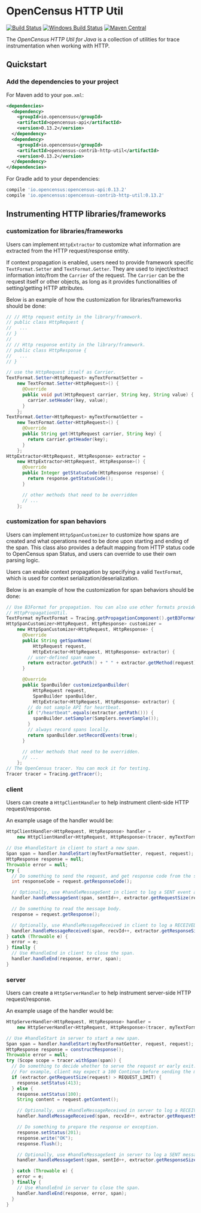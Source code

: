 # OpenCensus HTTP Util
[![Build Status][travis-image]][travis-url]
[![Windows Build Status][appveyor-image]][appveyor-url]
[![Maven Central][maven-image]][maven-url]

The *OpenCensus HTTP Util for Java* is a collection of utilities for trace instrumentation when
working with HTTP.

## Quickstart

### Add the dependencies to your project

For Maven add to your `pom.xml`:
```xml
<dependencies>
  <dependency>
    <groupId>io.opencensus</groupId>
    <artifactId>opencensus-api</artifactId>
    <version>0.13.2</version>
  </dependency>
  <dependency>
    <groupId>io.opencensus</groupId>
    <artifactId>opencensus-contrib-http-util</artifactId>
    <version>0.13.2</version>
  </dependency>
</dependencies>
```

For Gradle add to your dependencies:
```gradle
compile 'io.opencensus:opencensus-api:0.13.2'
compile 'io.opencensus:opencensus-contrib-http-util:0.13.2'
```

## Instrumenting HTTP libraries/frameworks

### customization for libraries/frameworks

Users can implement `HttpExtractor` to customize what information are extracted from the HTTP
request/response entity.

If context propagation is enabled, users need to provide framework specific `TextFormat.Setter`
and `TextFormat.Getter`. They are used to inject/extract information into/from the `Carrier` of
the request. The `Carrier` can be the request itself or other objects, as long as it provides
functionalities of setting/getting HTTP attributes.

Below is an example of how the customization for libraries/frameworks should be done:

```java
// // Http request entity in the library/framework.
// public class HttpRequest {
//   ...
// }
//
// // Http response entity in the library/framework.
// public class HttpResponse {
//   ...
// }

// use the HttpRequest itself as Carrier.
TextFormat.Setter<HttpRequest> myTextFormatSetter =
    new TextFormat.Setter<HttpRequest>() {
      @Override
      public void put(HttpRequest carrier, String key, String value) {
        carrier.setHeader(key, value);
      }
    };
TextFormat.Getter<HttpRequest> myTextFormatGetter =
    new TextFormat.Getter<HttpRequest>() {
      @Override
      public String get(HttpRequest carrier, String key) {
        return carrier.getHeader(key);
      }
    };
HttpExtractor<HttpRequest, HttpResponse> extractor =
    new HttpExtractor<HttpRequest, HttpResponse>() {
      @Override
      public Integer getStatusCode(HttpResponse response) {
        return response.getStatusCode();
      }

      // other methods that need to be overridden
      // ...
    };
```

### customization for span behaviors

Users can implement `HttpSpanCustomizer` to customize how spans are created and what operations
need to be done upon starting and ending of the span. This class also provides a default mapping
from HTTP status code to OpenCensus span Status, and users can override to use their own parsing logic.

Users can enable context propagation by specifying a valid `TextFormat`, which is used for
context serialization/deserialization.

Below is an example of how the customization for span behaviors should be done:

```java
// Use B3Format for propagation. You can also use other formats provided in
// HttpPropagationUtil.
TextFormat myTextFormat = Tracing.getPropagationComponent().getB3Format();
HttpSpanCustomizer<HttpRequest, HttpResponse> customizer =
    new HttpSpanCustomizer<HttpRequest, HttpResponse> {
      @Override
      public String getSpanName(
          HttpRequest request,
          HttpExtractor<HttpRequest, HttpResponse> extractor) {
        // user-defined span name
        return extractor.getPath() + " " + extractor.getMethod(request);
      }

      @Override
      public SpanBuilder customizeSpanBuilder(
          HttpRequest request,
          SpanBuilder spanBuilder,
          HttpExtractor<HttpRequest, HttpResponse> extractor) {
        // do not sample API for heartbeat.
        if ("/heartbeat".equals(extractor.getPath())) {
          spanBuilder.setSampler(Samplers.neverSample());
        }
        // always record spans locally.
        return spanBuilder.setRecordEvents(true);
      }

      // other methods that need to be overridden.
      // ...
    };
// The OpenCensus tracer. You can mock it for testing.
Tracer tracer = Tracing.getTracer();
```

### client

Users can create a `HttpClientHandler` to help instrument client-side HTTP request/response.

An example usage of the handler would be:

```java
HttpClientHandler<HttpRequest, HttpResponse> handler =
    new HttpClientHandler<HttpRequest, HttpResponse>(tracer, myTextFormat, extractor, customizer);

// Use #handleStart in client to start a new span.
Span span = handler.handleStart(myTextFormatSetter, request, request);
HttpResponse response = null;
Throwable error = null;
try {
  // Do something to send the request, and get response code from the server
  int responseCode = request.getResponseCode();

  // Optionally, use #handleMessageSent in client to log a SENT event and its size.
  handler.handleMessageSent(span, sentId++, extractor.getRequestSize(request));

  // Do something to read the message body.
  response = request.getResponse();

  // Optionally, use #handleMessageReceived in client to log a RECEIVED event and message size.
  handler.handleMessageReceived(span, recvId++, extractor.getResponseSize(response));
} catch (Throwable e) {
  error = e;
} finally {
  // Use #handleEnd in client to close the span.
  handler.handleEnd(response, error, span);
}
```

### server

Users can create a `HttpServerHandler` to help instrument server-side HTTP request/response.

An example usage of the handler would be:

```java
HttpServerHandler<HttpRequest, HttpResponse> handler =
    new HttpServerHandler<HttpRequest, HttpResponse>(tracer, myTextFormat, extractor, customizer);

// Use #handleStart in server to start a new span.
Span span = handler.handleStart(myTextFormatGetter, request, request);
HttpResponse response = constructResponse();
Throwable error = null;
try (Scope scope = tracer.withSpan(span)) {
  // Do something to decide whether to serve the request or early exit.
  // For example, client may expect a 100 Continue before sending the message body.
  if (extractor.getRequestSize(request) > REQUEST_LIMIT) {
    response.setStatus(413);
  } else {
    response.setStatus(100);
    String content = request.getContent();

    // Optionally, use #handleMessageReceived in server to log a RECEIVED event and its size.
    handler.handleMessageReceived(span, recvId++, extractor.getRequestSize(request));

    // Do something to prepare the response or exception.
    response.setStatus(201);
    response.write("OK");
    response.flush();

    // Optionally, use #handleMessageSent in server to log a SENT message event and its message size.
    handler.handleMessageSent(span, sentId++, extractor.getResponseSize(response));

  } catch (Throwable e) {
    error = e;
  } finally {
    // Use #handleEnd in server to close the span.
    handler.handleEnd(response, error, span);
  }
}
```

[travis-image]: https://travis-ci.org/census-instrumentation/opencensus-java.svg?branch=master
[travis-url]: https://travis-ci.org/census-instrumentation/opencensus-java
[appveyor-image]: https://ci.appveyor.com/api/projects/status/hxthmpkxar4jq4be/branch/master?svg=true
[appveyor-url]: https://ci.appveyor.com/project/opencensusjavateam/opencensus-java/branch/master
[maven-image]: https://maven-badges.herokuapp.com/maven-central/io.opencensus/opencensus-contrib-grpc-util/badge.svg
[maven-url]: https://maven-badges.herokuapp.com/maven-central/io.opencensus/opencensus-contrib-grpc-util
[grpc-url]: https://github.com/grpc/grpc-java
